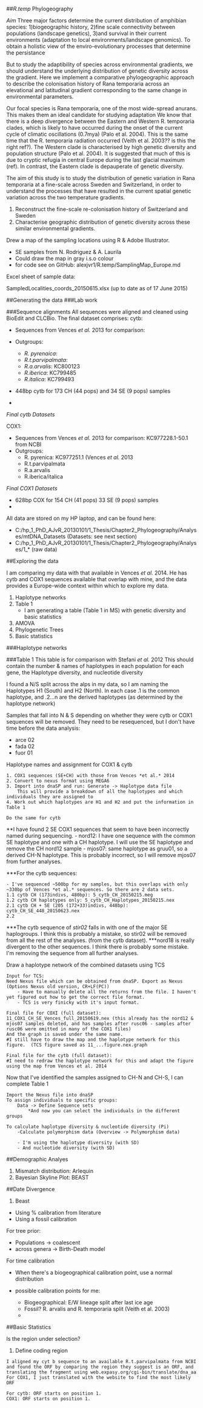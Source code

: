 ##*R.temp* Phylogeography

*Aim*
Three major factors determine the current distribution of amphibian species: 1)biogeographic history, 2)fine scale connectivity between populations (landscape genetics), 3)and survival in their current environments (adaptation to local environments/landscape genomics). 
To obtain a holistic view of the enviro-evolutionary processes that determine the persistance 

But to study the adaptibility of species across environmental gradients, we should understand the underlying distribution of genetic diversity across the gradient. 
Here we implement a comparative phylogeographic approach to describe the colonisation history of Rana temporaria across an elevational and latitudinal gradient corresponding to the same change in environmental parameters. 

Our focal species is Rana temporaria, one of the most wide-spread anurans. 
This makes them an ideal candidate for studying adaptation 
We know that there is a deep divergence between the Eastern and Western R. temporaria clades, which is likely to have occurred during the onset of the current cycle of climatic oscillations (0.7mya) (Palo et al. 2004). This is the same time that the R. temporaria radiation occurred (Veith et al. 2003?? is this the right ref?).
The Western clade is characterised by high genetic diversity and population structure (Palo et al. 2004). It is suggested that much of this is due to cryptic refugia in central Europe during the last glacial maximum (ref). 
In contrast, the Eastern clade is depauperate of genetic diversity. 

The aim of this study is to study the distribution of genetic variation in Rana temporaria at a fine-scale across Sweden and Switzerland, in order to understand the processes that have resulted in the current spatial genetic variation across the two temperature gradients. 

1. Reconstruct the fine-scale re-colonisation history of Switzerland and Sweden
2. Characterise geographic distribution of genetic diversity across these similar environmental gradients. 





Drew a map of the sampling locations using R & Adobe Illustrator. 

- SE samples from N. Rodriguez & A. Laurila
- Could draw the map in gray i.s.o colour
- for code see on GitHub: alexjvr1/R.temp/SamplingMap_Europe.md


Excel sheet of sample data: 

SampledLocalities_coords_20150615.xlsx (up to date as of 17 June 2015)



##Generating the data
###Lab work


###Sequence alignments
All sequences were aligned and cleaned using BioEdit and CLCBio. 
The final dataset comprises:
cytb:
- Sequences from Vences *et al.* 2013 for comparison: 
- Outgroups: 
    - *R. pyrenaica*: 
    - *R.t.parvipalmata*: 
    - *R.a.arvalis*: KC800123
    - *R.iberica*: KC799485
    - *R.italica*: KC799493

- 448bp cytb for 173 CH (44 pops) and 34 SE (9 pops) samples
- 

*Final cytb Datasets*



COX1:
- Sequences from Vences *et al.* 2013 for comparison: KC977228.1-50.1 from NCBI
- Outgroups: 
    - R. pyrenica: KC977251.1 (Vences *et al.* 2013
    - R.t.parvipalmata
    - R.a.arvalis
    - R.iberica/italica

*Final COX1 Datasets*    
- 628bp COX for 154 CH (41 pops) 33 SE (9 pops) samples  
- 

All data are stored on my HP laptop, and can be found here: 
- C:/hp_1_PhD_AJvR_20130101/1_Thesis/Chapter2_Phylogeography/Analyses/mtDNA_Datasets (Datasets: see next section)
- C:/hp_1_PhD_AJvR_20130101/1_Thesis/Chapter2_Phylogeography/Analyses/1_* (raw data)



##Exploring the data

I am comparing my data with that available in Vences *et al.* 2014. He has cytb and COX1 sequences available that overlap with mine, and the data provides a Europe-wide context within which to explore my data. 


1. Haplotype networks
2. Table 1
    - I am generating a table (Table 1 in MS) with genetic diversity and basic statistics
3. AMOVA
4. Phylogenetic Trees
5. Basic statistics

###Haplotype networks


###Table 1
This table is for comparison with Stefani *et al.* 2012
This should contain the number & names of haplotypes in each population for each gene, the Haplotype diversity, and nucleotide diversity

I found a N/S split across the alps in my data, so I am naming the Haplotypes H1 (South) and H2 (North). 
In each case .1 is the common haplotype, and .2...n are the derived haplotypes (as determined by the haplotype network)

Samples that fall into N & S depending on whether they were cytb or COX1 sequences will be removed. They need to be resequenced, but I don't have time before the data analysis: 

- arce 02
- fada 02
- fuor 01

Haplotype names and assignment for COX1 & cytb
```
1. COX1 sequences (SE+CH) with those from Vences *et al.* 2014
2. Convert to nexus format using MEGA6
3. Import into dnaSP and run: Generate -> Haplotype data file
    This will provide a breakdown of all the haplotypes and which individuals they are assigned to
4. Work out which haplotypes are H1 and H2 and put the information in Table 1

Do the same for cytb
```
**I have found 2 SE COX1 sequences that seem to have been incorrectly named during sequencing.
    - nord12: I have one sequence with the common SE haplotype and one with a CH haplotype. I will use the SE haplotype and remove the CH nord12 sample
    - mjos07: same haplotype as gruu01, so a derived CH-N haplotype. This is probably incorrect, so I will remove mjos07 from further analyses. 
    
    

***For the cytb sequences:

    - I've sequenced ~500bp for my samples, but this overlaps with only ~330bp of Vences *et al.* sequences. So there are 2 data sets. 
    1.1 cytb CH (173indivs, 480bp): 5_cytb_CH_20150215.meg
    1.2 cytb CH haplotypes only: 5_cytb_CH_Haplotypes_20150215.nex
    2.1 cytb CH + SE (205 (172+33)indivs, 448bp): cytb_CH_SE_448_20150623.nex
    2.2


***The cytb sequence of *stir02* falls in with one of the major SE haplogroups. I think this is probably a mistake, so stir02 will be removed from all the rest of the analyses. (from the cytb dataset). 
***nord18 is really divergent to the other sequences. I think there is probably some mistake. I'm removing the sequence from all further analyses. 

Draw a haplotype network of the combined datasets using TCS
```
Input for TCS: 
Need Nexus file which can be obtained from dnaSP. Export as Nexus (Options Nexus old version, CR+LF(PC))
    - Have to manually delete all the returns from the file. I haven't yet figured out how to get the correct file format. 
    - TCS is very finicky with it's input format. 
    
Final file for COXI (full dataset): 11_COX1_CH_SE_Vences_full_20150619.nex (this already has the nord12 & mjos07 samples deleted, and has samples after rusc06 - samples after rusc06 were omitted in many of the COX1 files)
And the graph is saved under the same name. 
#I still have to draw the map and the haplotype network for this figure.  (TCS figure saved as 11_...figure.nex.graph

Final file for the cytb (full dataset): 
#I need to redraw the haplotype network for this and adapt the figure using the map from Vences et al. 2014

```

Now that I've identified the samples assigned to CH-N and CH-S, I can complete Table 1
```
Import the Nexus file into dnaSP
To assign individuals to specific groups: 
    Data -> Define Sequence sets
        *And now you can select the individuals in the different groups
        
To calculate haplotype diversity & nucleotide diversity (Pi)
    -Calculate polymorphism data (Overview -> Polymorphism data)
    
    - I'm using the haplotype diversity (with SD)
    - And nucleotide diversity (with SD)
```


##Demographic Analyes

1. Mismatch distribution: Arlequin
2. Bayesian Skyline Plot: BEAST



##Date Divergence

1. Beast
  - Using % calibration from literature
  - Using a fossil calibration
  

For tree prior: 
- Populations -> coalescent
- across genera -> Birth-Death model

For time calibration
- When there's a biogeographical calibration point, use a normal distribution 

- possible calibration points for me:
    - Biogeographical: E/W lineage split after last ice age
    - Fossil? R. arvalis and R. temporaria split (Veith et al. 2003)
    - 



##Basic Statistics

Is the region under selection?

1. Define coding region
```
I aligned my cyt b sequence to an available R.t.parvipalmata from NCBI and found the ORF by comparing the region they suggest is an ORF, and translating the fragment using web.expasy.org/cgi-bin/translate/dna_aa
For COX1, I just translated with the website to find the most likely ORF

For cytb: ORF starts on position 1. 
COX1: ORF starts on position 1.
```

